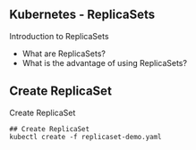 ## Kubernetes - ReplicaSets
Introduction to ReplicaSets 
- What are ReplicaSets?
- What is the advantage of using ReplicaSets?


## Create ReplicaSet
Create ReplicaSet

```t
## Create ReplicaSet
kubectl create -f replicaset-demo.yaml
```